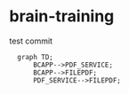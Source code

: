 # brain-training
test commit
```mermaid
  graph TD;
      BCAPP-->PDF_SERVICE;
      BCAPP-->FILEPDF;
      PDF_SERVICE-->FILEPDF;
```
